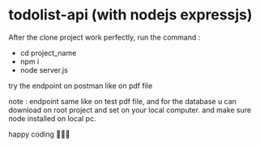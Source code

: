 # todolist-api (with nodejs expressjs)

After the clone project work perfectly, run the command :
- cd project_name
- npm i
- node server.js

try the endpoint on postman like on pdf file

note :
endpoint same like on test pdf file, and for the database u can download on root project and set on your local computer. and make sure node installed on local pc.

happy coding 🎉🎉🎉
